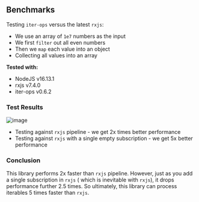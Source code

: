 Benchmarks
----------

Testing `iter-ops` versus the latest `rxjs`:

* We use an array of `1e7` numbers as the input
* We first `filter` out all even numbers
* Then we `map` each value into an object
* Collecting all values into an array

**Tested with:**

* NodeJS v16.13.1
* rxjs v7.4.0
* iter-ops v0.6.2

### Test Results

![image](https://user-images.githubusercontent.com/5108906/144763751-4a536b8b-ce7a-447a-9589-49bde7d3c821.png)

* Testing against `rxjs` pipeline - we get 2x times better performance
* Testing against `rxjs` with a single empty subscription - we get 5x better performance

### Conclusion

This library performs 2x faster than `rxjs` pipeline. However, just as you add a single subscription in `rxjs` (
which is inevitable with `rxjs`), it drops performance further 2.5 times. So ultimately, this library can process
iterables 5 times faster than `rxjs`.
